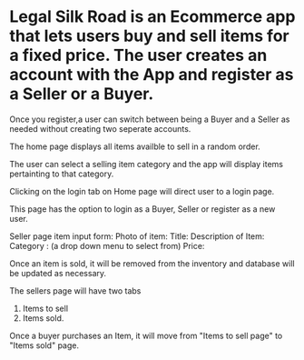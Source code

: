 # Legal Silk Road is an Ecommerce app that lets  users buy and sell items for a fixed price. The user creates an account with the App and register as a Seller or a Buyer. 
Once you register,a user can switch between being a Buyer and a Seller as needed without creating two seperate accounts.

The home page displays all items availble to sell in a random order.

The user can select a selling item category and the app will display items pertainting to that category.

Clicking on the login tab on Home page will direct user to a login page.

This page has the option to login as a  Buyer, Seller or register as a new user. 

Seller page item input form: 
  Photo of item: 
  Title: 
  Description of Item: 
  Category : (a drop down menu to select from)
  Price: 
  
Once an item is sold, it will be removed from the inventory and database will be updated as necessary.

The sellers page will have two tabs
  1. Items to sell
  2. Items sold.

Once a buyer purchases an Item, it will move from "Items to sell page" to "Items sold" page. 
  
  
